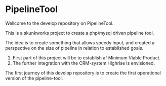 # PipelineTool

Wellcome to the develop repository on PipelineTool.

This is a skunkworks project to create a php/mysql driven pipeline tool.

The idea is to create something that allows speedy input, and created a perspective on the size of pipeline in relation to established goals.

1. First part of this project will be to establish af Minimum Viable Product.
2. The further integration with the CRM-system Highrise is envisioned.

The first journey of this develop repository is to create the first operational version of the pipeline-tool.

